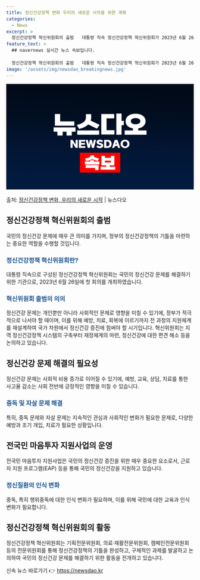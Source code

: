 ```yaml
---
title: 정신건강정책 변화 우리의 새로운 시작을 위한 계획
categories:
  - News
excerpt: >
  정신건강정책 혁신위원회의 출범   대통령 직속 정신건강정책 혁신위원회가 2023년 6월 26일 제1차 회의를…
feature_text: >
  ## navernews 실시간 뉴스 속보입니다.

  정신건강정책 혁신위원회의 출범   대통령 직속 정신건강정책 혁신위원회가 2023년 6월 26일 제1차 회의를…
image: '/assets/img/newsdao_breakingnews.jpg'
---
```


![뉴스다오 속보](/assets/img/newsdao_breakingnews.jpg)

<p>출처: <a href="https://newsdao.kr/4697" rel="dofollow">정신건강정책 변화, 우리의 새로운 시작</a> | 뉴스다오</p>

<h2 data-ke-size="size26">정신건강정책 혁신위원회의 출범</h2>
국민의 정신건강 문제에 매우 큰 의미를 가지며, 정부의 정신건강정책의 기틀을 마련하는 중요한 역할을 수행할 것입니다.

<h3><b><span style="color: #1a5490;">정신건강정책 혁신위원회란?</span></b></h3>
대통령 직속으로 구성된 정신건강정책 혁신위원회는 국민의 정신건강 문제를 해결하기 위한 기관으로, 2023년 6월 26일에 첫 회의를 개최하였습니다.

<h3><b><span style="color: #1a5490;">혁신위원회 출범의 의의</span></b></h3>
정신건강 문제는 개인뿐만 아니라 사회적인 문제로 영향을 미칠 수 있기에, 정부가 적극적으로 나서야 할 때이며, 이를 위해 예방, 치료, 회복에 이르기까지 전 과정의 지원체계를 재설계하여 국가 차원에서 정신건강 증진에 힘써야 할 시기입니다. 
혁신위원회는 지역 정신건강정책 시스템의 구축부터 재정체계의 마련, 정신건강에 대한 편견 해소 등을 논의하고 있습니다.

<h2 data-ke-size="size26">정신건강 문제 해결의 필요성</h2>
정신건강 문제는 사회적 비용 증가로 이어질 수 있기에, 예방, 교육, 상담, 치료를 통한 사고율 감소는 사회 전반에 긍정적인 영향을 미칠 수 있습니다. 

<h3><b><span style="color: #1a5490;">중독 및 자살 문제 해결</span></b></h3>
특히, 중독 문제와 자살 문제는 지속적인 관심과 사회적인 변화가 필요한 문제로, 다양한 예방과 조기 개입, 치료가 필요한 상황입니다.

<h2 data-ke-size="size26">전국민 마음투자 지원사업의 운영</h2>
전국민 마음투자 지원사업은 국민의 정신건강 증진을 위한 매우 중요한 요소로서, 근로자 지원 프로그램(EAP) 등을 통해 국민의 정신건강을 지원하고 있습니다.

<h3><b><span style="color: #1a5490;">정신질환의 인식 변화</span></b></h3>
중독, 특히 행위중독에 대한 인식 변화가 필요하며, 이를 위해 국민에 대한 교육과 인식 변화가 필요합니다.

<h2 data-ke-size="size26">정신건강정책 혁신위원회의 활동</h2>
정신건강정책 혁신위원회는 기획전문위원회, 의료·재활전문위원회, 캠페인전문위원회 등의 전문위원회를 통해 정신건강정책의 기틀을 완성하고, 구체적인 과제를 발굴하고 논의하여 국민의 정신건강 문제를 해결하기 위한 활동을 전개하고 있습니다. 

신속 뉴스 바로가기 👉 <a href="https://newsdao.kr" rel="dofollow">https://newsdao.kr</a>


